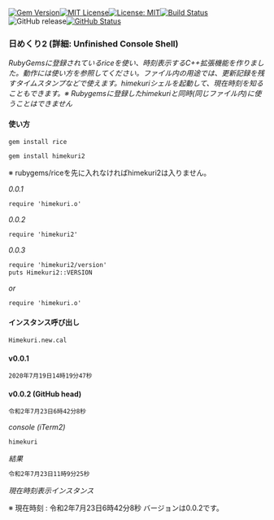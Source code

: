 [![Gem Version](https://badge.fury.io/rb/himekuri2.svg)](http://badge.fury.io/rb/zinbeijett)[![MIT License](http://img.shields.io/badge/license-MIT-blue.svg?style=flat)](LICENSE)[![License: MIT](https://img.shields.io/badge/License-MIT-yellow.svg)](https://opensource.org/licenses/MIT)[![Build Status](https://travis-ci.org/takkii/himekuri2.svg?branch=master)](https://travis-ci.org/takkii/himekuri2)![GitHub release](https://img.shields.io/github/release/takkii/himekuri2.svg?style=flat)[![GitHub Status](https://img.shields.io/github/last-commit/takkii/himekuri2.svg?style=flat)](GitHub)

### 日めくり2 (詳細: Unfinished Console Shell)

_RubyGemsに登録されているriceを使い、時刻表示するC++拡張機能を作りました。動作には使い方を参照してください。ファイル内の用途では、更新記録を残すタイムスタンプなどで使えます。himekuriシェルを起動して、現在時刻を知ることもできます。※ Rubygemsに登録したhimekuriと同時(同じファイル内)に使うことはできません_

#### 使い方

```markdown
gem install rice

gem install himekuri2
```

※ rubygems/riceを先に入れなければhimekuri2は入りません。

_0.0.1_

```markdown
require 'himekuri.o'
```

_0.0.2_

```markdown
require 'himekuri2'
```

_0.0.3_

```markdown
require 'himekuri2/version'
puts Himekuri2::VERSION
```

_or_

```markdown
require 'himekuri.o'
```

#### インスタンス呼び出し

```markdown
Himekuri.new.cal
```

#### v0.0.1

```markdown
2020年7月19日14時19分47秒
```

#### v0.0.2 (GitHub head)

```markdown
令和2年7月23日6時42分8秒
```

_console (iTerm2)_

```markdown
himekuri
```

_結果_

```markdown
令和2年7月23日11時9分25秒
```

_現在時刻表示インスタンス_

※ 現在時刻 : 令和2年7月23日6時42分8秒 バージョンは0.0.2です。
